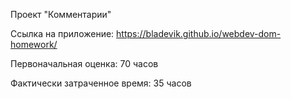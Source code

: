 Проект "Комментарии"

Ссылка на приложение:
https://bladevik.github.io/webdev-dom-homework/

Первоначальная оценка:
70 часов

Фактически затраченное время:
35 часов





